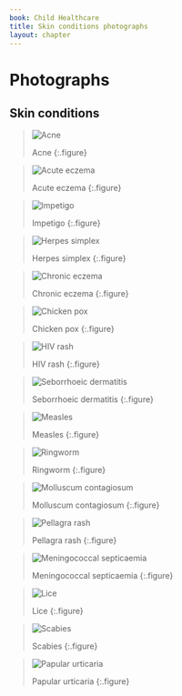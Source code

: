 ```yaml
---
book: Child Healthcare
title: Skin conditions photographs
layout: chapter
---
```


# Photographs

## Skin conditions

> ![Acne](images/p-1.jpg)
> 
> Acne
{:.figure}

> ![Acute eczema](images/p-2.jpg)
> 
> Acute eczema
{:.figure}

> ![Impetigo](images/p-3.jpg)
> 
> Impetigo
{:.figure}

> ![Herpes simplex](images/p-4.jpg)
> 
> Herpes simplex
{:.figure}

> ![Chronic eczema](images/p-5.jpg)
> 
> Chronic eczema
{:.figure}

> ![Chicken pox](images/p-6.jpg)
> 
> Chicken pox
{:.figure}

> ![HIV rash](images/p-7.jpg)
> 
> HIV rash
{:.figure}

> ![Seborrhoeic dermatitis](images/p-8.jpg)
> 
> Seborrhoeic dermatitis
{:.figure}

> ![Measles](images/p-9.jpg)
> 
> Measles
{:.figure}

> ![Ringworm](images/p-10.jpg)
> 
> Ringworm
{:.figure}

> ![Molluscum contagiosum](images/p-11.jpg)
> 
> Molluscum contagiosum
{:.figure}

> ![Pellagra rash](images/p-12.jpg)
> 
> Pellagra rash
{:.figure}

> ![Meningococcal septicaemia](images/p-13.jpg)
> 
> Meningococcal septicaemia
{:.figure}

> ![Lice](images/p-14.jpg)
> 
> Lice
{:.figure}

> ![Scabies](images/p-15.jpg)
> 
> Scabies
{:.figure}

> ![Papular urticaria](images/p-16.jpg)
> 
> Papular urticaria
{:.figure}
